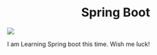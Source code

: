<h1 align = "center">Spring Boot</h1>
<img align = "center" src = "https://encrypted-tbn0.gstatic.com/images?q=tbn:ANd9GcQskALxpNXUNt7naftdZ77u66lQ1oQft4nwt3jpd2U&s">

<p>I am Learning Spring boot this time. Wish me luck!</p>
